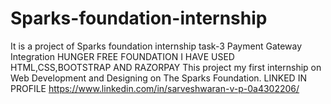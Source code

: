 # Sparks-foundation-internship
It is a project of Sparks foundation internship task-3 Payment Gateway Integration
HUNGER FREE FOUNDATION
I HAVE USED HTML,CSS,BOOTSTRAP AND RAZORPAY
This project my first internship on Web Development and Designing on The Sparks Foundation.
LINKED IN PROFILE https://www.linkedin.com/in/sarveshwaran-v-p-0a4302206/
